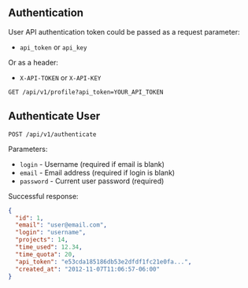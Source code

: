 ## Authentication

User API authentication token could be passed as a request parameter:

- `api_token` or `api_key`

Or as a header:

- `X-API-TOKEN` or `X-API-KEY`

```
GET /api/v1/profile?api_token=YOUR_API_TOKEN
```

## Authenticate User

```
POST /api/v1/authenticate
```

Parameters:

- `login` - Username (required if email is blank)
- `email` - Email address (required if login is blank)
- `password` - Current user password (required)

Successful response:

```json
{
  "id": 1,
  "email": "user@email.com",
  "login": "username",
  "projects": 14,
  "time_used": 12.34,
  "time_quota": 20,
  "api_token": "e53cda185186db53e2dfdf1fc21e0fa...",
  "created_at": "2012-11-07T11:06:57-06:00"
}
```